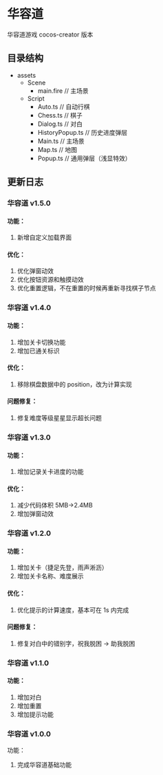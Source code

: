 # 华容道

华容道游戏 cocos-creator 版本

## 目录结构

- assets
  - Scene
    - main.fire // 主场景
  - Script
    - Auto.ts // 自动行棋
    - Chess.ts // 棋子
    - Dialog.ts // 对白
    - HistoryPopup.ts // 历史进度弹层
    - Main.ts // 主场景
    - Map.ts // 地图
    - Popup.ts // 通用弹层（浅显特效）

## 更新日志

### 华容道 v1.5.0

#### 功能：

1. 新增自定义加载界面

#### 优化：

1. 优化弹窗动效
2. 优化按钮资源和触摸动效
3. 优化重置逻辑，不在重置的时候再重新寻找棋子节点

### 华容道 v1.4.0

#### 功能：

1. 增加关卡切换功能
2. 增加已通关标识

#### 优化：

1. 移除棋盘数据中的 position，改为计算实现

#### 问题修复：

1. 修复难度等级星星显示超长问题

### 华容道 v1.3.0

#### 功能：

1. 增加记录关卡进度的功能

#### 优化：

1. 减少代码体积 5MB->2.4MB
2. 增加弹窗动效

### 华容道 v1.2.0

#### 功能：

1. 增加关卡（捷足先登，雨声淅沥）
2. 增加关卡名称、难度展示

#### 优化：

1. 优化提示的计算速度，基本可在 1s 内完成

#### 问题修复：

1. 修复对白中的错别字，祝我脱困 -> 助我脱困

### 华容道 v1.1.0

#### 功能：

1. 增加对白
2. 增加重置
3. 增加提示功能

### 华容道 v1.0.0

功能：

1. 完成华容道基础功能
